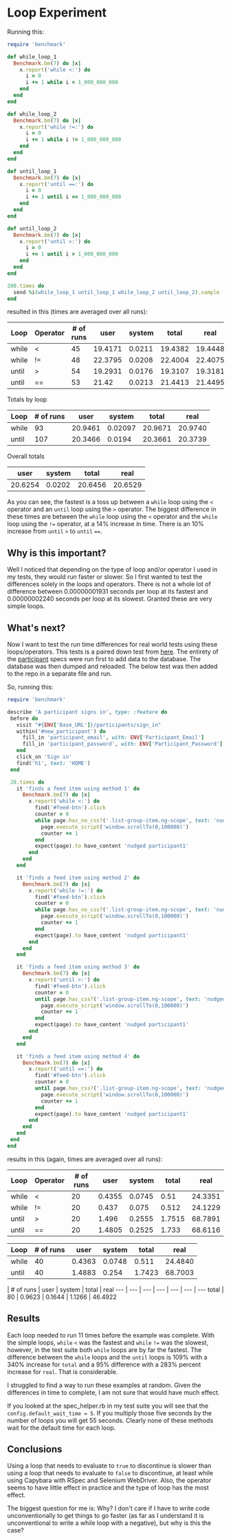 # Loop Experiment

Running this:

```ruby
require 'benchmark'

def while_loop_1
  Benchmark.bm(7) do |x|
    x.report('while <:') do
      i = 0
      i += 1 while i < 1_000_000_000
    end
  end
end

def while_loop_2
  Benchmark.bm(7) do |x|
    x.report('while !=:') do
      i = 0
      i += 1 while i != 1_000_000_000
    end
  end
end

def until_loop_1
  Benchmark.bm(7) do |x|
    x.report('until ==:') do
      i = 0
      i += 1 until i == 1_000_000_000
    end
  end
end

def until_loop_2
  Benchmark.bm(7) do |x|
    x.report('until >:') do
      i = 0
      i += 1 until i > 1_000_000_000
    end
  end
end

200.times do
  send %i(while_loop_1 until_loop_1 while_loop_2 until_loop_2).sample
end
```

resulted in this (times are averaged over all runs):

Loop | Operator | # of runs | user | system | total | real
--- | --- | --- | --- | --- | --- | ---
while | < | 45 | 19.4171 | 0.0211 | 19.4382 | 19.4448
while | != | 48 | 22.3795 | 0.0208 | 22.4004 | 22.4075
until | > | 54 | 19.2931 | 0.0176  | 19.3107 | 19.3181
until | == | 53 | 21.42 | 0.0213 | 21.4413 | 21.4495

Totals by loop

Loop | # of runs | user | system | total | real
--- | --- | --- | --- | --- | ---
while | 93 | 20.9461 | 0.02097 | 20.9671 | 20.9740
until | 107 | 20.3466 | 0.0194 | 20.3661 | 20.3739

Overall totals

user | system | total | real
--- | --- | --- | ---
20.6254 | 0.0202 | 20.6456 | 20.6529

As you can see, the fastest is a toss up between a `while` loop using the `<`
operator and an `until` loop using the `>` operator. The biggest difference
in these times are between the `while` loop using the `<` operator and the
`while` loop using the `!=` operator, at a 14% increase in time. There is
an 10% increase from `until` `>` to `until` `==`.

## Why is this important?

Well I noticed that depending on the type of loop and/or operator I used in my
tests, they would run faster or slower. So I first wanted to test the
differences solely in the loops and operators. There is not a whole lot of
difference between 0.00000001931 seconds per loop at its fastest and 
0.00000002240 seconds per loop at its slowest. Granted these are very simple
loops.

## What's next?

Now I want to test the run time differences for real world tests using these
loops/operators. This tests is a paired down test from
[here](https://github.com/cbrenner04/tfd_core_features). The entirety of the
[participant](https://github.com/cbrenner04/tfd_core_features/tree/master/spec/features/participant)
specs were run first to add data to the database. The database was then dumped
and reloaded. The below test was then added to the repo in a separate file and
run.

So, running this:

 ```ruby
require 'benchmark'

describe 'A participant signs in', type: :feature do
  before do
    visit "#{ENV['Base_URL']}/participants/sign_in"
    within('#new_participant') do
      fill_in 'participant_email', with: ENV['Participant_Email']
      fill_in 'participant_password', with: ENV['Participant_Password']
    end
    click_on 'Sign in'
    find('h1', text: 'HOME')
  end

  20.times do
    it 'finds a feed item using method 1' do
      Benchmark.bm(7) do |x|
        x.report('while <:') do
          find('#feed-btn').click
          counter = 0
          while page.has_no_css?('.list-group-item.ng-scope', text: 'nudged participant1') && counter < 15
            page.execute_script('window.scrollTo(0,100000)')
            counter += 1
          end
          expect(page).to have_content 'nudged participant1'
        end
      end
    end

    it 'finds a feed item using method 2' do
      Benchmark.bm(7) do |x|
        x.report('while !=:') do
          find('#feed-btn').click
          counter = 0
          while page.has_no_css?('.list-group-item.ng-scope', text: 'nudged participant1') && counter != 15
            page.execute_script('window.scrollTo(0,100000)')
            counter += 1
          end
          expect(page).to have_content 'nudged participant1'
        end
      end
    end

    it 'finds a feed item using method 3' do
      Benchmark.bm(7) do |x|
        x.report('until >:') do
          find('#feed-btn').click
          counter = 0
          until page.has_css?('.list-group-item.ng-scope', text: 'nudged participant1') || counter > 15
            page.execute_script('window.scrollTo(0,100000)')
            counter += 1
          end
          expect(page).to have_content 'nudged participant1'
        end
      end
    end

    it 'finds a feed item using method 4' do
      Benchmark.bm(7) do |x|
        x.report('until ==:') do
          find('#feed-btn').click
          counter = 0
          until page.has_css?('.list-group-item.ng-scope', text: 'nudged participant1') || counter == 15
            page.execute_script('window.scrollTo(0,100000)')
            counter += 1
          end
          expect(page).to have_content 'nudged participant1'
        end
      end
    end
  end
end
```
results in this (again, times are averaged over all runs):

Loop | Operator | # of runs | user | system | total | real
--- | --- | --- | --- | --- | --- | ---
while | < | 20 | 0.4355 | 0.0745 | 0.51 | 24.3351
while | != | 20 | 0.437 | 0.075 | 0.512 | 24.1229
until | > | 20 | 1.496 | 0.2555 | 1.7515 | 68.7891
until | == | 20 | 1.4805 | 0.2525 | 1.733 | 68.6116

Loop | # of runs | user | system | total | real
--- | --- | --- | --- | --- | ---
while | 40 | 0.4363 | 0.0748 | 0.511 | 24.4840
until | 40 | 1.4883 | 0.254 | 1.7423 | 68.7003

 | # of runs | user | system | total | real
--- | --- | --- | --- | --- | --- | ---
total | 80 | 0.9623 | 0.1644 | 1.1266 | 46.4922

## Results

Each loop needed to run 11 times before the example was complete. With the
simple loops, `while` `<` was the fastest and `while` `!=` was the slowest,
however, in the test suite both `while` loops are by far the fastest. The
difference between the `while` loops and the `until` loops is 109% with a 340%
increase for `total` and a 95% difference with a 283% percent increase for
`real`. That is considerable. 

I struggled to find a way to run these examples at random. Given the
differences in time to complete, I am not sure that would have much effect.

If you looked at the spec_helper.rb in my test suite you will see that the
`config.default_wait_time = 5`. If you multiply those five seconds by the
number of loops you will get 55 seconds. Clearly none of these methods wait for
the default time for each loop. 

## Conclusions

Using a loop that needs to evaluate to `true` to discontinue is slower than
using a loop that needs to evaluate to `false` to discontinue, at least while
using Capybara with RSpec and Selenium WebDriver. Also, the operator seems to
have little effect in practice and the type of loop has the most effect.

The biggest question for me is: Why? I don't care if I have to write code
unconventionally to get things to go faster (as far as I understand it is
unconventional to write a while loop with a negative), but why is this the case?

